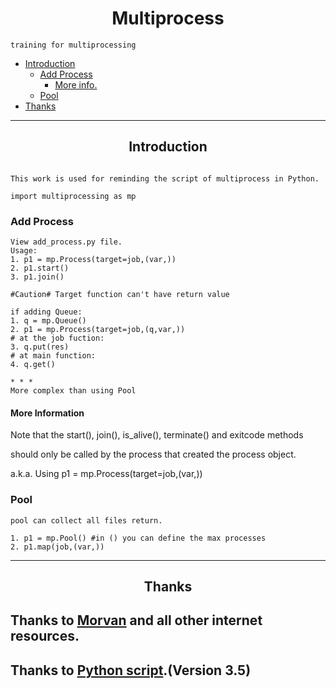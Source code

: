 <h1 align=center>Multiprocess</h1>


```
training for multiprocessing
```
* [Introduction](#overview)
    * [Add Process](#add)
        * [More info.](#ad_more)
    * [Pool](#pool)
* [Thanks](#tkx)

***

<h2 id='overview' align=center> Introduction </h2>

```

This work is used for reminding the script of multiprocess in Python.

import multiprocessing as mp

```

<h3 id='add'>Add Process</h3>

```
View add_process.py file.
Usage:
1. p1 = mp.Process(target=job,(var,))
2. p1.start()
3. p1.join()

#Caution# Target function can't have return value

if adding Queue:
1. q = mp.Queue()
2. p1 = mp.Process(target=job,(q,var,))
# at the job fuction:
3. q.put(res)
# at main function:
4. q.get()

* * *
More complex than using Pool
```
<h4 id='ad_more'>More Information</h4>

Note that the start(), join(), is_alive(), terminate() and exitcode methods

should only be called by the process that created the process object.

a.k.a. Using p1 = mp.Process(target=job,(var,))


<h3 id='pool'>Pool</h3>

```
pool can collect all files return.

1. p1 = mp.Pool() #in () you can define the max processes
2. p1.map(job,(var,))

```

***
<h2 id="tkx" align=center> Thanks </h2>

## Thanks to [Morvan][1] and all other internet resources.
## Thanks to [Python script][2].(Version 3.5)
[1]:https://morvanzhou.github.io/ "Morvan"
[2]:https://docs.python.org/3.5/library/multiprocessing.html#module-multiprocessing "Python script"
